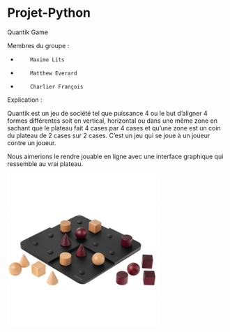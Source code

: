 # Projet-Python

Quantik Game

 

Membres du groupe :

-         Maxime Lits

-         Matthew Everard

-         Charlier François


Explication :

Quantik est un jeu de société tel que puissance 4 ou le but d’aligner 4 formes différentes soit en vertical, horizontal ou dans une même zone en sachant que le plateau fait 4 cases par 4 cases et qu’une zone est un coin du plateau de 2 cases sur 2 cases. C’est un jeu qui se joue à un joueur contre un joueur.

Nous aimerions le rendre jouable en ligne avec une interface graphique qui ressemble au vrai plateau.

<img src="quantik.jpg" alt="alt text" width="350" height="350">
